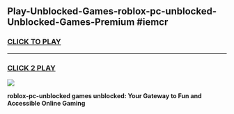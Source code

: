 
## Play-Unblocked-Games-roblox-pc-unblocked-Unblocked-Games-Premium #iemcr
<h3>
<a href="https://premium.freeplayer.one?title=roblox-pc-unblocked&ref=12M">CLICK TO PLAY</a></h3>
<hr>

<h3>
<a href="https://premium.freeplayer.one?title=roblox-pc-unblocked&ref=12M">CLICK 2 PLAY</a>
  
</h3>

<a href="https://premium.freeplayer.one?title=roblox-pc-unblocked&ref=12M"><img src="https://clearcache.store/games.png"></a>


**roblox-pc-unblocked games unblocked: Your Gateway to Fun and Accessible Online Gaming**
